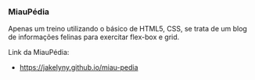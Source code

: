 ### MiauPédia

 Apenas um treino utilizando o básico de HTML5, CSS, se trata de um blog de informações felinas para exercitar flex-box e grid.


 Link da MiauPédia:
* https://jakelyny.github.io/miau-pedia
